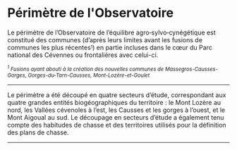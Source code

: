 # Périmètre de l'Observatoire

Le périmètre de l’Observatoire de l’équilibre agro‑sylvo‑cynégétique est constitué des communes (d’après leurs limites avant les fusions de communes les plus récentes<sup><sub>1</sub></sup>) en partie incluses dans le cœur du Parc national des Cévennes ou frontalières avec celui-ci.</p>
<sub><i><sup>1</sup> Fusions ayant abouti à la création des nouvelles communes de Massegros-Causses-Gorges, Gorges-du-Tarn-Causses, Mont-Lozère-et-Goulet</i></sub>

---

Le périmètre a été découpé en quatre secteurs d’étude, correspondant aux quatre grandes entités biogéographiques du territoire : le Mont Lozère au nord, les Vallées cévenoles à l’est, les Causses et les gorges à l’ouest, et le Mont Aigoual au sud. Le découpage en secteurs d’étude a également tenu compte des habitudes de chasse et des territoires utilisés pour la définition des plans de chasse.

--- 

<div>
  <div id="map" class="map" config="perimetre" style="height: 400px"></div>
</div>